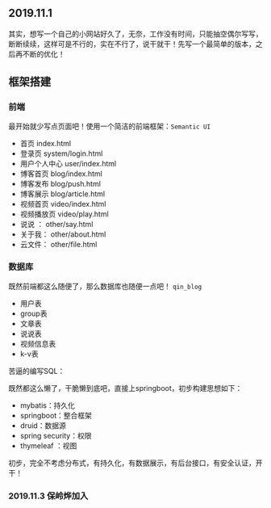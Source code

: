 ## 2019.11.1

其实，想写一个自己的小网站好久了，无奈，工作没有时间，只能抽空偶尔写写，断断续续，这样可是不行的，实在不行了，说干就干！先写一个最简单的版本，之后再不断的优化！

## 框架搭建

### 前端

最开始就少写点页面吧！使用一个简洁的前端框架：`Semantic UI`

- 首页  index.html
- 登录页  system/login.html
- 用户个人中心 user/index.html
- 博客首页 blog/index.html
- 博客发布 blog/push.html
- 博客展示 blog/article.html
- 视频首页 video/index.html
- 视频播放页 video/play.html
- 说说 ： other/say.html
- 关于我： other/about.html
- 云文件： other/file.html


### 数据库

既然前端都这么随便了，那么数据库也随便一点吧！ `qin_blog`

- 用户表
- group表
- 文章表
- 说说表
- 视频信息表
- k-v表

苦逼的编写SQL：

既然都这么懒了，干脆懒到底吧，直接上springboot，初步构建思想如下：

- mybatis：持久化
- springboot：整合框架
- druid：数据源
- spring security：权限
- thymeleaf ：视图

初步，完全不考虑分布式，有持久化，有数据展示，有后台接口，有安全认证，开干！


### 2019.11.3 保岭烨加入










